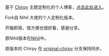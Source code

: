 基于 [Chirpy](https://github.com/cotes2020/jekyll-theme-chirpy) 主题定制化的个人博客，[点击此处进入](https://www.l1nwz1.cc/)。

Fork自 Nihil 大佬的个人定制化版本。

开箱即用，很方便也很好看，感谢分享。

原Nihil版本在[Nihil](https://github.com/Olimiya/olimiya.github.io/tree/Nihil)中。

原版本的 Chirpy 在 [original-chirpy](https://github.com/Olimiya/olimiya.github.io/tree/original-chirpy) 分支保持同步。